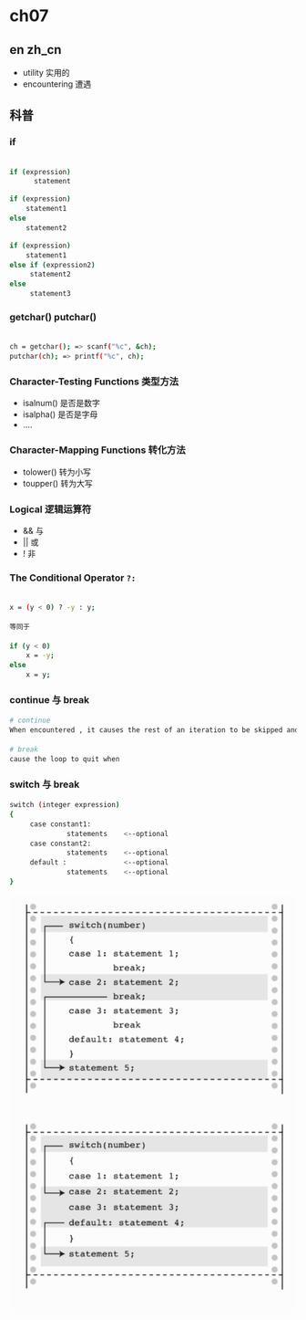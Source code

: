 # ch07

## en zh_cn

- utility 实用的
- encountering 遭遇

## 科普

### if

```bash

if (expression)
      statement
```

```bash
if (expression)
    statement1
else
    statement2
```

```bash
if (expression)
    statement1
else if (expression2)
     statement2
else
     statement3

```

### getchar() putchar()

```bash

ch = getchar(); => scanf("%c", &ch);
putchar(ch); => printf("%c", ch);
```

### Character-Testing Functions 类型方法

- isalnum() 是否是数字
- isalpha() 是否是字母
- ....

### Character-Mapping Functions 转化方法

- tolower() 转为小写
- toupper() 转为大写

### Logical 逻辑运算符

- && 与
- || 或
- ! 非

### The Conditional Operator  `?:`

```bash

x = (y < 0) ? -y : y;

等同于

if (y < 0)
    x = -y;
else
    x = y;

```

### continue 与 break

```bash
# continue
When encountered , it causes the rest of an iteration to be skipped and the next iteration to be started.

# break
cause the loop to quit when

```

### switch 与 break

```bash
switch (integer expression)
{
     case constant1:
              statements    <--optional
     case constant2:
              statements    <--optional
     default :              <--optional
              statements    <--optional
}

```

![](./break.jpg)
